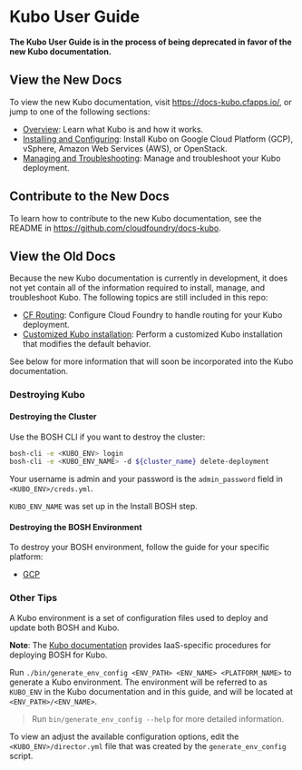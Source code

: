 # Kubo User Guide

**The Kubo User Guide is in the process of being deprecated in favor of the new Kubo documentation.**

## View the New Docs

To view the new Kubo documentation, visit https://docs-kubo.cfapps.io/, or jump to one of the following sections:

  * [Overview](https://docs-kubo.cfapps.io/): Learn what Kubo is and how it works.
  * [Installing and Configuring](https://docs-kubo.cfapps.io/installing/): Install Kubo on Google Cloud Platform (GCP), vSphere, Amazon Web Services (AWS), or OpenStack. 
  * [Managing and Troubleshooting](https://docs-kubo.cfapps.io/managing/): Manage and troubleshoot your Kubo deployment.

## Contribute to the New Docs

To learn how to contribute to the new Kubo documentation, see the README in https://github.com/cloudfoundry/docs-kubo.

## View the Old Docs

Because the new Kubo documentation is currently in development, it does not yet contain all of the information required to install, manage, and troubleshoot Kubo. The following topics are still included in this repo:

* [CF Routing](routing/cf.md): Configure Cloud Foundry to handle routing for your Kubo deployment.
* [Customized Kubo installation](customized-kubo-installation.md): Perform a customized Kubo installation that modifies the default behavior. 

See below for more information that will soon be incorporated into the Kubo documentation.

### Destroying Kubo 

#### Destroying the Cluster

Use the BOSH CLI if you want to destroy the cluster:

```bash
bosh-cli -e <KUBO_ENV> login
bosh-cli -e <KUBO_ENV_NAME> -d ${cluster_name} delete-deployment
```

Your username is admin and your password is the `admin_password` field in `<KUBO_ENV>/creds.yml`.

`KUBO_ENV_NAME` was set up in the Install BOSH step.

#### Destroying the BOSH Environment

To destroy your BOSH environment, follow the guide for your specific platform:

* [GCP](platforms/gcp/destroy-bosh.md)

### Other Tips

A Kubo environment is a set of configuration files used to deploy and update both BOSH and Kubo. 

**Note**: The [Kubo documentation](https://docs-kubo.cfapps.io/installing/) provides IaaS-specific procedures for deploying BOSH for Kubo.

Run `./bin/generate_env_config <ENV_PATH> <ENV_NAME> <PLATFORM_NAME>`
to generate a Kubo environment. The environment will be referred to as `KUBO_ENV`
in the Kubo documentation and in this guide, and will be located at `<ENV_PATH>/<ENV_NAME>`.

> Run `bin/generate_env_config --help` for more detailed information.

To view an adjust the available configuration options, edit the `<KUBO_ENV>/director.yml` file that
was created by the `generate_env_config` script.


